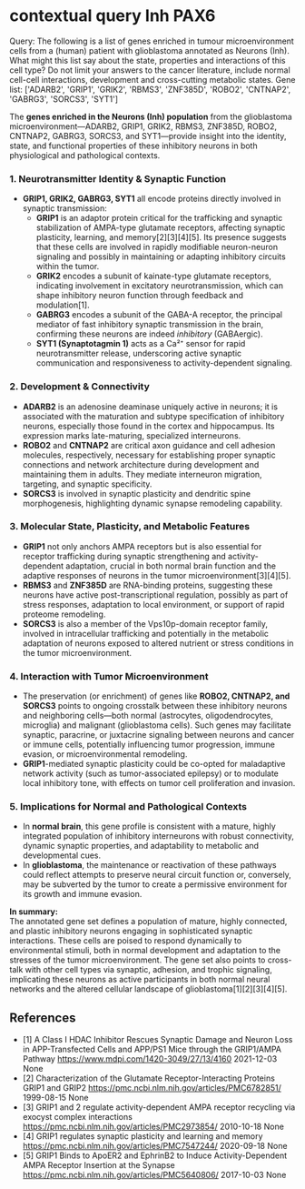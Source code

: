# contextual query Inh PAX6

Query: The following is a list of genes enriched in tumour microenvironment cells from a (human) patient with glioblastoma  annotated as Neurons (Inh).  What might this list say about the state, properties and interactions of this cell type?  Do not limit your answers to the cancer literature,  include normal cell-cell interactions, development and cross-cutting metabolic states.  Gene list: ['ADARB2', 'GRIP1', 'GRIK2', 'RBMS3', 'ZNF385D', 'ROBO2', 'CNTNAP2', 'GABRG3', 'SORCS3', 'SYT1']

The **genes enriched in the Neurons (Inh) population** from the glioblastoma microenvironment—ADARB2, GRIP1, GRIK2, RBMS3, ZNF385D, ROBO2, CNTNAP2, GABRG3, SORCS3, and SYT1—provide insight into the identity, state, and functional properties of these inhibitory neurons in both physiological and pathological contexts.

### 1. **Neurotransmitter Identity & Synaptic Function**

- **GRIP1, GRIK2, GABRG3, SYT1** all encode proteins directly involved in synaptic transmission:
  - **GRIP1** is an adaptor protein critical for the trafficking and synaptic stabilization of AMPA-type glutamate receptors, affecting synaptic plasticity, learning, and memory[2][3][4][5]. Its presence suggests that these cells are involved in rapidly modifiable neuron-neuron signaling and possibly in maintaining or adapting inhibitory circuits within the tumor.
  - **GRIK2** encodes a subunit of kainate-type glutamate receptors, indicating involvement in excitatory neurotransmission, which can shape inhibitory neuron function through feedback and modulation[1].
  - **GABRG3** encodes a subunit of the GABA-A receptor, the principal mediator of fast inhibitory synaptic transmission in the brain, confirming these neurons are indeed *inhibitory* (GABAergic).
  - **SYT1 (Synaptotagmin 1)** acts as a Ca²⁺ sensor for rapid neurotransmitter release, underscoring active synaptic communication and responsiveness to activity-dependent signaling.

### 2. **Development & Connectivity**

- **ADARB2** is an adenosine deaminase uniquely active in neurons; it is associated with the maturation and subtype specification of inhibitory neurons, especially those found in the cortex and hippocampus. Its expression marks late-maturing, specialized interneurons.
- **ROBO2** and **CNTNAP2** are critical axon guidance and cell adhesion molecules, respectively, necessary for establishing proper synaptic connections and network architecture during development and maintaining them in adults. They mediate interneuron migration, targeting, and synaptic specificity.
- **SORCS3** is involved in synaptic plasticity and dendritic spine morphogenesis, highlighting dynamic synapse remodeling capability.

### 3. **Molecular State, Plasticity, and Metabolic Features**

- **GRIP1** not only anchors AMPA receptors but is also essential for receptor trafficking during synaptic strengthening and activity-dependent adaptation, crucial in both normal brain function and the adaptive responses of neurons in the tumor microenvironment[3][4][5].
- **RBMS3** and **ZNF385D** are RNA-binding proteins, suggesting these neurons have active post-transcriptional regulation, possibly as part of stress responses, adaptation to local environment, or support of rapid proteome remodeling.
- **SORCS3** is also a member of the Vps10p-domain receptor family, involved in intracellular trafficking and potentially in the metabolic adaptation of neurons exposed to altered nutrient or stress conditions in the tumor microenvironment.

### 4. **Interaction with Tumor Microenvironment**

- The preservation (or enrichment) of genes like **ROBO2, CNTNAP2, and SORCS3** points to ongoing crosstalk between these inhibitory neurons and neighboring cells—both normal (astrocytes, oligodendrocytes, microglia) and malignant (glioblastoma cells). Such genes may facilitate synaptic, paracrine, or juxtacrine signaling between neurons and cancer or immune cells, potentially influencing tumor progression, immune evasion, or microenvironmental remodeling.
- **GRIP1**-mediated synaptic plasticity could be co-opted for maladaptive network activity (such as tumor-associated epilepsy) or to modulate local inhibitory tone, with effects on tumor cell proliferation and invasion.

### 5. **Implications for Normal and Pathological Contexts**

- In **normal brain**, this gene profile is consistent with a mature, highly integrated population of inhibitory interneurons with robust connectivity, dynamic synaptic properties, and adaptability to metabolic and developmental cues.
- In **glioblastoma**, the maintenance or reactivation of these pathways could reflect attempts to preserve neural circuit function or, conversely, may be subverted by the tumor to create a permissive environment for its growth and immune evasion.

**In summary:**  
The annotated gene set defines a population of mature, highly connected, and plastic inhibitory neurons engaging in sophisticated synaptic interactions. These cells are poised to respond dynamically to environmental stimuli, both in normal development and adaptation to the stresses of the tumor microenvironment. The gene set also points to cross-talk with other cell types via synaptic, adhesion, and trophic signaling, implicating these neurons as active participants in both normal neural networks and the altered cellular landscape of glioblastoma[1][2][3][4][5].



## References

- [1] A Class I HDAC Inhibitor Rescues Synaptic Damage and Neuron Loss in APP-Transfected Cells and APP/PS1 Mice through the GRIP1/AMPA Pathway https://www.mdpi.com/1420-3049/27/13/4160 2021-12-03 None
- [2] Characterization of the Glutamate Receptor-Interacting Proteins GRIP1 and GRIP2 https://pmc.ncbi.nlm.nih.gov/articles/PMC6782851/ 1999-08-15 None
- [3] GRIP1 and 2 regulate activity-dependent AMPA receptor recycling via exocyst complex interactions https://pmc.ncbi.nlm.nih.gov/articles/PMC2973854/ 2010-10-18 None
- [4] GRIP1 regulates synaptic plasticity and learning and memory https://pmc.ncbi.nlm.nih.gov/articles/PMC7547244/ 2020-09-18 None
- [5] GRIP1 Binds to ApoER2 and EphrinB2 to Induce Activity-Dependent AMPA Receptor Insertion at the Synapse https://pmc.ncbi.nlm.nih.gov/articles/PMC5640806/ 2017-10-03 None